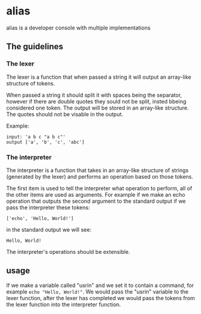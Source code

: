 # alias
alias is a developer console with multiple implementations

## The guidelines
### The lexer
The lexer is a function that when passed a string it will output an array-like structure of tokens.

When passed a string it should split it with spaces being the separator,
however if there are double quotes they sould not be split, insted bbeing considered one token.
The output will be stored in an array-like structure.
The quotes should not be visable in the output.

Example:
```
input: 'a b c "a b c"'
output ['a', 'b', 'c', 'abc']
```
### The interpreter
The interpreter is a function that takes in an array-like structure of strings (generated by the lexer) and performs an operation based on those tokens.

The first item is used to tell the interpreter what operation to perform, all of the other items are used as arguments.
For example if we make an echo operation that outputs the second argument to the standard output if we pass the interpreter these tokens:
```
['echo', 'Hello, World!']
```
in the standard output we will see:
```
Hello, World!
```

The interpreter's operations should be extensible.


## usage
If we make a variable called "usrin" and we set it to contain a command, for example `echo "Hello, World!"`.
We would pass the "usrin" variable to the lexer function, after the lexer has completed we would pass the tokens from the lexer function into the interpreter function.
